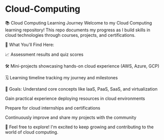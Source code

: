 # Cloud-Computing
📚 Cloud Computing Learning Journey
Welcome to my Cloud Computing learning repository!
This repo documents my progress as I build skills in cloud technologies through courses, projects, and certifications.

📌 What You'll Find Here:

📈 Assessment results and quiz scores

🛠️ Mini-projects showcasing hands-on cloud experience (AWS, Azure, GCP)

🗓️ Learning timeline tracking my journey and milestones

🎯 Goals:
Understand core concepts like IaaS, PaaS, SaaS, and virtualization

Gain practical experience deploying resources in cloud environments

Prepare for cloud internships and certifications

Continuously improve and share my projects with the community

🌟 Feel free to explore! I'm excited to keep growing and contributing to the world of cloud computing.
